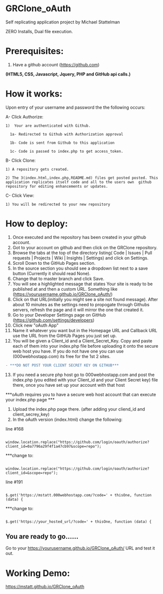 # GRClone_oAuth
Self replicating application project by Michael Stattelman

ZERO Installs, Dual file execution. 

# Prerequisites: 
1) Have a github account (https://github.com) 

**(HTML5, CSS, Javascript, Jquery, PHP and GitHub api calls.)**

# How it works: 
Upon entry of your username and password the the following occurs:

A- Click Authorize:

    1)  Your are authenticated with Github.
    
      1a- Redirected to Github with Authorization approval
      
      1b- Code is sent from Github to this application
      
      1c- Code is passed to index.php to get access_token.
      
B- Click Clone:      

    1) A repository gets created. 
    
    2) The 3(index.html,index.php,README.md) files get posted posted. This application replicates itself code and all to the users own  github repository for editing enhancements or updates.
    
C- Click View:

    1) You will be redirected to your new repository
    

# How to deploy:
1) Once executed and the repository has been created in your github account.
2) Got to your account on github and then click on the GRClone repository.
3) Browse the tabs at the top of the directory listing( Code | Issues | Pull requests | Projects | Wiki | Insights | Settings) and click on Settings.
4) Scroll Down to the GitHub Pages section.
5) In the source section you should see a dropdown list next to a save button (Currently it should read None).
6) Change that to master branch and click Save.
7) You will see a highlighted message that states Your site is ready to be published at and then a custom URL.
    Something like (https://yourusername.github.io/GRClone_oAuth/)
8) Click on that URL(initially you might see a site not found message). After about 10 minutes as the settings need to propogate through Githubs servers, refresh the page and it will mirror the one that created it.
9) Go to your Developer Settings page on GitHub (https://github.com/settings/developers)
10) Click new "oAuth App"
11) Name it whatever you want but in the Homepage URL and Callback URL use the URL from the GitHUb Pages you just set up.
12) You will be given a Client_id and a Client_Secret_Key. Copy and paste each of them into your index.php file before uploading it onto the secure web host you have. If you do not have one you can use (000webhostapp.com) its free for the 1st 2 sites.
```diff
- ***DO NOT POST YOUR CLIENT SECRET KEY ON GITHUB***
```
13) If you need a secure php host go to 000webhostapp.com and post the index.php (you edited with your Client_id and your Client Secret key) file there, once you have set up your account with that host

***oAuth requires you to have a secure web host account that can execute your index.php page ***
1) Upload the index.php page there. (after adding your cliend_id and client_secrey_key)
2) In the oAuth version (index.html) change the following:

line #168

<code>
window.location.replace("https://github.com/login/oauth/authorize?client_id=0a7796a29f4f1a47cb97&scope=repo");    
</code>

***change to:

<code>
window.location.replace("https://github.com/login/oauth/authorize?client_id=<YOURCLIENTID>&scope=repo");    
</code>
    

line #191

<code>
$.get('https://mstatt.000webhostapp.com/?code=' + thisOne, function (data) {
</code>


***change to:

<code>
$.get('https://your_hosted_url/?code=' + thisOne, function (data) {
</code>


## You are ready to go......
Go to your https://yourusername.github.io/GRClone_oAuth/ URL and test it out.



# Working Demo:
https://mstatt.github.io/GRClone_oAuth


